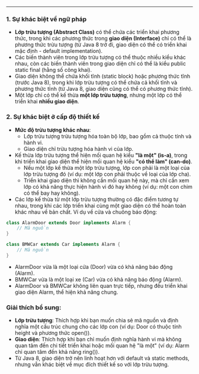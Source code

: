
---
### **1. Sự khác biệt về ngữ pháp**

- **Lớp trừu tượng (Abstract Class)** có thể chứa các triển khai phương thức, trong khi các phương thức trong **giao diện (Interface)** chỉ có thể là phương thức trừu tượng (từ Java 8 trở đi, giao diện có thể có triển khai mặc định - default implementation).
- Các biến thành viên trong lớp trừu tượng có thể thuộc nhiều kiểu khác nhau, còn các biến thành viên trong giao diện chỉ có thể là kiểu public static final (hằng số công khai).
- Giao diện không thể chứa khối tĩnh (static block) hoặc phương thức tĩnh (trước Java 8), trong khi lớp trừu tượng có thể chứa cả khối tĩnh và phương thức tĩnh (từ Java 8, giao diện cũng có thể có phương thức tĩnh).
- Một lớp chỉ có thể kế thừa **một lớp trừu tượng**, nhưng một lớp có thể triển khai **nhiều giao diện**.

### **2. Sự khác biệt ở cấp độ thiết kế**

- **Mức độ trừu tượng khác nhau**:
    - Lớp trừu tượng trừu tượng hóa toàn bộ lớp, bao gồm cả thuộc tính và hành vi.
    - Giao diện chỉ trừu tượng hóa hành vi của lớp.
- Kế thừa lớp trừu tượng thể hiện mối quan hệ kiểu **"là một" (is-a)**, trong khi triển khai giao diện thể hiện mối quan hệ kiểu **"có thể làm" (can-do)**.
    - Nếu một lớp kế thừa một lớp trừu tượng, lớp con phải là một loại của lớp trừu tượng đó (ví dụ: một lớp con phải thuộc về loại của lớp cha).
    - Triển khai giao diện thì không cần mối quan hệ này, mà chỉ cần xem lớp có khả năng thực hiện hành vi đó hay không (ví dụ: một con chim có thể bay hay không).
- Các lớp kế thừa từ một lớp trừu tượng thường có đặc điểm tương tự nhau, trong khi các lớp triển khai cùng một giao diện có thể hoàn toàn khác nhau về bản chất.
Ví dụ về cửa và chuông báo động:
```java
class AlarmDoor extends Door implements Alarm {
    // Mã nguồn
}

class BMWCar extends Car implements Alarm {
    // Mã nguồn
}
```

- AlarmDoor vừa là một loại cửa (Door) vừa có khả năng báo động (Alarm).
- BMWCar vừa là một loại xe (Car) vừa có khả năng báo động (Alarm).
- AlarmDoor và BMWCar không liên quan trực tiếp, nhưng đều triển khai giao diện Alarm, thể hiện khả năng chung.

### Giải thích bổ sung:

- **Lớp trừu tượng**: Thích hợp khi bạn muốn chia sẻ mã nguồn và định nghĩa một cấu trúc chung cho các lớp con (ví dụ: Door có thuộc tính height và phương thức open()).
- **Giao diện**: Thích hợp khi bạn chỉ muốn định nghĩa hành vi mà không quan tâm đến chi tiết triển khai hoặc mối quan hệ "là một" (ví dụ: Alarm chỉ quan tâm đến khả năng ring()).
- Từ Java 8, giao diện trở nên linh hoạt hơn với default và static methods, nhưng vẫn khác biệt về mục đích thiết kế so với lớp trừu tượng.